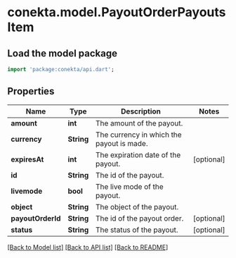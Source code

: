 # conekta.model.PayoutOrderPayoutsItem

## Load the model package
```dart
import 'package:conekta/api.dart';
```

## Properties
Name | Type | Description | Notes
------------ | ------------- | ------------- | -------------
**amount** | **int** | The amount of the payout. | 
**currency** | **String** | The currency in which the payout is made. | 
**expiresAt** | **int** | The expiration date of the payout. | [optional] 
**id** | **String** | The id of the payout. | 
**livemode** | **bool** | The live mode of the payout. | 
**object** | **String** | The object of the payout. | 
**payoutOrderId** | **String** | The id of the payout order. | [optional] 
**status** | **String** | The status of the payout. | [optional] 

[[Back to Model list]](../README.md#documentation-for-models) [[Back to API list]](../README.md#documentation-for-api-endpoints) [[Back to README]](../README.md)



